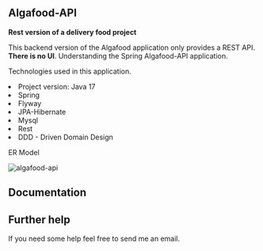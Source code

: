 ## Algafood-API

**Rest version of a delivery food project**

This backend version of the Algafood application only provides a REST API. **There is no UI**.
Understanding the Spring Algafood-API application.

Technologies used in this application.
<li> Project version: Java 17</li>
<li>Spring</li>
<li>Flyway</li>
<li>JPA-Hibernate</li>
<li>Mysql</li>
<li>Rest</li>
<li>DDD - Driven Domain Design </li>

ER Model

![algafood-api](https://user-images.githubusercontent.com/3721252/174405525-13227d3b-d142-4b8a-b7be-ec2b4811c4ac.png)


## Documentation
## Further help
If you need some help feel free to send me an email.
